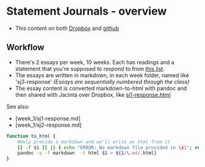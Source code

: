 # Statement Journals - overview

- This content on both [Dropbox](https://www.dropbox.com/home/j-poli-sci) and [github](https://github.com/Stabledog/j-poli-sci)

## Workflow
- There's 2 essays per week, 10 weeks.  Each has readings and a statement that you're supposed to respond to from [this list](ref/poli_sci_statement_journals.md).
- The essays are written in markdown, in each week folder, named like 'sj3-response' *(Essays are sequentially numbered through the class)*
- The essay content is converted markdown-to-html with pandoc and then shared with Jacinta over Dropbox, like [sj1-response.html](https://www.dropbox.com/home/j-poli-sci/week_1?preview=sj1-response.html)

See also:
- [week_1/sj1-response.md]
- [week_1/sj2-response.md]

```bash
function to_html {
    #Help provide a markdown and we'll write an html from it
    [[ -f $1 ]] || { echo "ERROR: No markdown file provided in \$1"; return; }
    pandoc -s -f markdown  -t html $1 > ${1/\.md/.html}
}
```
